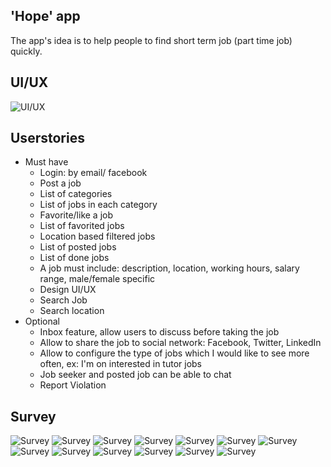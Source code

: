 ## 'Hope' app

The app's idea is to help people to find short term job (part time job) quickly.

## UI/UX

![UI/UX](ui.png)

## Userstories

- Must have
  - Login: by email/ facebook
  - Post a job
  - List of categories
  - List of jobs in each category
  - Favorite/like a job
  - List of favorited jobs
  - Location based filtered jobs
  - List of posted jobs
  - List of done jobs
  - A job must include: description, location, working hours, salary range, male/female specific
  - Design UI/UX
  - Search Job
  - Search location
- Optional
  - Inbox feature, allow users to discuss before taking the job
  - Allow to share the job to social network: Facebook, Twitter, LinkedIn
  - Allow to configure the type of jobs which I would like to see more often, ex: I'm on interested in tutor jobs
  - Job seeker and posted job can be able to chat
  - Report Violation
  
## Survey 
![Survey](Survey/1.png)
![Survey](Survey/2.png)
![Survey](Survey/3.png)
![Survey](Survey/4.png)
![Survey](Survey/5.png)
![Survey](Survey/6.png)
![Survey](Survey/7.png)
![Survey](Survey/8.png)
![Survey](Survey/9.png)
![Survey](Survey/10.png)
![Survey](Survey/11.png)
![Survey](Survey/12.png)
![Survey](Survey/13.png)

